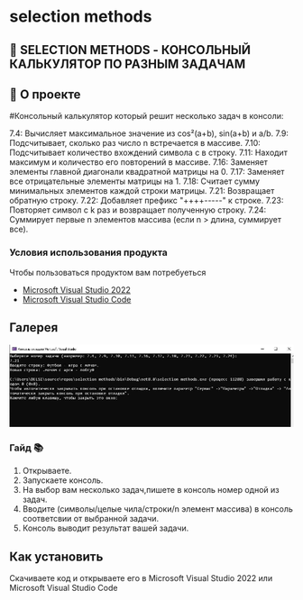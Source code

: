 # selection methods
## 📖 SELECTION METHODS - КОНСОЛЬНЫЙ КАЛЬКУЛЯТОР ПО РАЗНЫМ ЗАДАЧАМ

## 🚀 О проекте

#Консольный калькулятор который решит несколько задач в консоли:

7.4: Вычисляет максимальное значение из cos²(a+b), sin(a+b) и a/b.
7.9: Подсчитывает, сколько раз число n встречается в массиве.
7.10: Подсчитывает количество вхождений символа c в строку.
7.11: Находит максимум и количество его повторений в массиве.
7.16: Заменяет элементы главной диагонали квадратной матрицы на 0.
7.17: Заменяет все отрицательные элементы матрицы на 1.
7.18: Считает сумму минимальных элементов каждой строки матрицы.
7.21: Возвращает обратную строку.
7.22: Добавляет префикс "++++-----" к строке.
7.23: Повторяет символ c k раз и возвращает полученную строку.
7.24: Суммирует первые n элементов массива (если n > длина, суммирует все).


### Условия использования продукта 

Чтобы пользоваться продуктом вам потребуеться 
- [Microsoft Visual Studio 2022](https://visualstudio.microsoft.com/vs/)
- [Microsoft Visual Studio Code](https://code.visualstudio.com/)

## Галерея

![Л](https://github.com/Virus903/selection-methods/blob/master/selection%20of%20methods.JPG)

### Гайд 📚

1. Открываете.
2. Запускаете консоль.
3. На выбор вам несколько задач,пишете в консоль номер одной из задач.
4. Вводите (символы/целые чила/строки/n элемент массива) в консоль  соответсвии от выбранной задачи.
5. Консоль выводит результат вашей задачи.


## Как установить

Скачиваете код и открываете его в Microsoft Visual Studio 2022 или Microsoft Visual Studio Code
